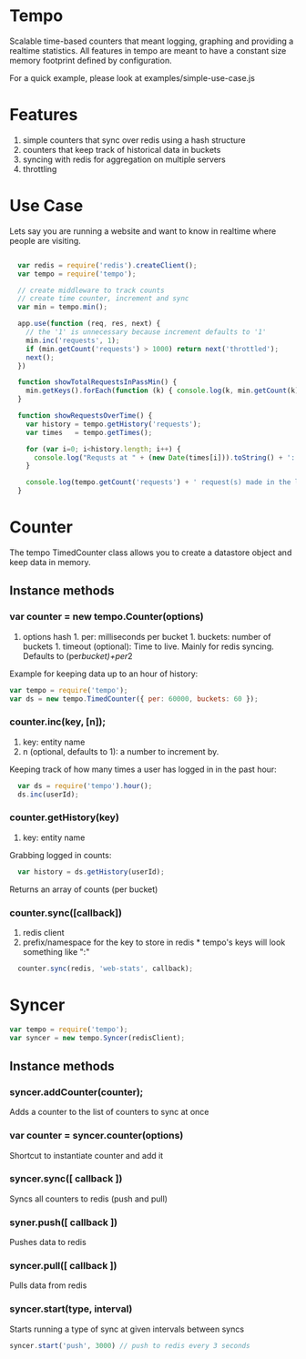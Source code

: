 # Tempo

Scalable time-based counters that meant logging, graphing and providing a realtime statistics. All features in tempo are meant to have a constant size memory footprint defined by configuration.

For a quick example, please look at examples/simple-use-case.js

# Features

  1. simple counters that sync over redis using a hash structure
  1. counters that keep track of historical data in buckets
  1. syncing with redis for aggregation on multiple servers
  1. throttling


# Use Case

Lets say you are running a website and want to know in realtime where people are visiting.

```javascript

  var redis = require('redis').createClient();
  var tempo = require('tempo');

  // create middleware to track counts
  // create time counter, increment and sync
  var min = tempo.min();

  app.use(function (req, res, next) {
    // the '1' is unnecessary because increment defaults to '1'
    min.inc('requests', 1); 
    if (min.getCount('requests') > 1000) return next('throttled');
    next();
  })

  function showTotalRequestsInPassMin() {
    min.getKeys().forEach(function (k) { console.log(k, min.getCount(k)) });
  }

  function showRequestsOverTime() {
    var history = tempo.getHistory('requests');
    var times   = tempo.getTimes();

    for (var i=0; i<history.length; i++) {
      console.log("Requsts at " + (new Date(times[i])).toString() + ': ' + history[i]); 
    }

    console.log(tempo.getCount('requests') + ' request(s) made in the last minute'); 
  }

```

# Counter

The tempo TimedCounter class allows you to create a datastore object and keep
data in memory.

## Instance methods

### var counter = new tempo.Counter(options)

  1. options hash
    1. per: milliseconds per bucket
    1. buckets: number of buckets
    1. timeout (optional): Time to live. Mainly for redis syncing. Defaults to (per*bucket)+per*2

Example for keeping data up to an hour of history:

```javascript
var tempo = require('tempo');
var ds = new tempo.TimedCounter({ per: 60000, buckets: 60 });
```

### counter.inc(key, [n]);

  1. key: entity name
  1. n (optional, defaults to 1): a number to increment by.

Keeping track of how many times a user has logged in in the past hour:
```javascript
  var ds = require('tempo').hour();
  ds.inc(userId);
```

### counter.getHistory(key)

   1. key: entity name

Grabbing logged in counts:

```javascript
  var history = ds.getHistory(userId);
```

Returns an array of counts (per bucket)


### counter.sync([callback])

  1. redis client  
  1. prefix/namespace for the key to store in redis
    * tempo's keys will look something like "<namespace>:<timestamp>"

```javascript
  counter.sync(redis, 'web-stats', callback);
```

# Syncer

```javascript
var tempo = require('tempo');
var syncer = new tempo.Syncer(redisClient);
```

## Instance methods

### syncer.addCounter(counter);

Adds a counter to the list of counters to sync at once

### var counter = syncer.counter(options)

Shortcut to instantiate counter and add it

### syncer.sync([ callback ])

Syncs all counters to redis (push and pull)

### syner.push([ callback ])

Pushes data  to redis

### syncer.pull([ callback ])

Pulls data from redis

### syncer.start(type, interval)

Starts running a type of sync at given intervals between syncs

```javascript
syncer.start('push', 3000) // push to redis every 3 seconds
```
